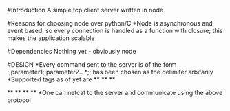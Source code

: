 #Introduction
A simple tcp client server written in node

#Reasons for choosing node over python/C
*Node is asynchronous and event based, so every connection is handled as a
function with closure; this makes the application scalable

#Dependencies
Nothing yet - obviously node

#DESIGN
*Every command sent to the server is of the form <TAG>;;parameter1;;parameter2..
*;; has been chosen as the delimiter arbitarily
*Supported tags as of yet are
**<NEWUSER>
**<OLDUSER>
**<SEARCH>
**<UPLOAD>
**<RESULTS>
**<UPLOADED>
**<REGISTERED>
*One can netcat to the server and communicate using the above protocol
